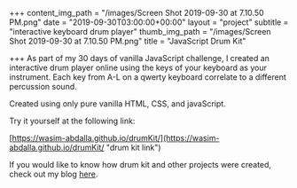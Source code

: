 +++
content_img_path = "/images/Screen Shot 2019-09-30 at 7.10.50 PM.png"
date = "2019-09-30T03:00:00+00:00"
layout = "project"
subtitle = "interactive keyboard drum player"
thumb_img_path = "/images/Screen Shot 2019-09-30 at 7.10.50 PM.png"
title = "JavaScript Drum Kit"

+++
    As part of my 30 days of vanilla JavaScript challenge, I created an interactive drum player online using the keys of your keyboard as your instrument. Each key from A-L on a qwerty keyboard correlate to a different percussion sound.  

Created using only pure vanilla HTML, CSS, and javaScript.

Try it yourself at the following link:

[https://wasim-abdalla.github.io/drumKit/](https://wasim-abdalla.github.io/drumKit/ "drum kit link")

If you would like to know how drum kit and other projects were created, check out my blog [here](https://wasimabdalla.com/posts/drum-kit-tutorial/).
